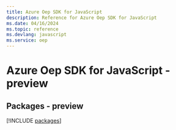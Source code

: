 ```yaml
---
title: Azure Oep SDK for JavaScript
description: Reference for Azure Oep SDK for JavaScript
ms.date: 04/16/2024
ms.topic: reference
ms.devlang: javascript
ms.service: oep
---
```

# Azure Oep SDK for JavaScript - preview
## Packages - preview
[!INCLUDE [packages](oep-index.md)]